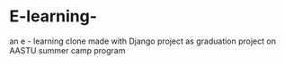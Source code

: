 # E-learning-
an e - learning clone made with Django project as graduation project on AASTU summer camp program

